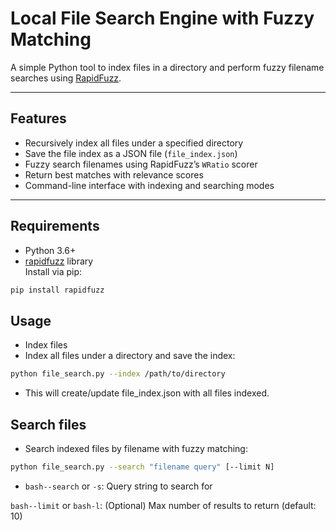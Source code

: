 # Local File Search Engine with Fuzzy Matching

A simple Python tool to index files in a directory and perform fuzzy filename searches using [RapidFuzz](https://github.com/maxbachmann/rapidfuzz).

---

## Features

- Recursively index all files under a specified directory  
- Save the file index as a JSON file (`file_index.json`)  
- Fuzzy search filenames using RapidFuzz’s `WRatio` scorer  
- Return best matches with relevance scores  
- Command-line interface with indexing and searching modes  

---

## Requirements

- Python 3.6+  
- [rapidfuzz](https://pypi.org/project/rapidfuzz/) library  
  Install via pip:
```bash
pip install rapidfuzz
```

## Usage

- Index files
- Index all files under a directory and save the index:
```bash
python file_search.py --index /path/to/directory
```
- This will create/update file_index.json with all files indexed.

## Search files

- Search indexed files by filename with fuzzy matching:
```bash
python file_search.py --search "filename query" [--limit N]
```
- ```bash--search``` or ```-s```: Query string to search for

```bash--limit``` or ```bash-l```: (Optional) Max number of results to return (default: 10)
